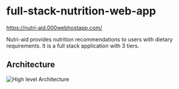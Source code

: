 # full-stack-nutrition-web-app
https://nutri-aid.000webhostapp.com/

Nutri-aid provides nutrition recommendations to users with dietary requirements. It is a full stack application with 3 tiers. 

## Architecture
![High level Architecture](https://www.lucidchart.com/publicSegments/view/785fc213-965e-4815-a8bb-1e4f3a59ba0b/image.png)

